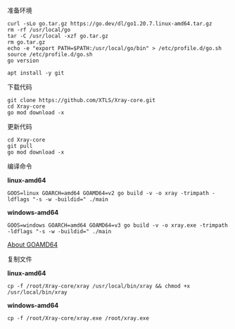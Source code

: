 准备环境

```
curl -sLo go.tar.gz https://go.dev/dl/go1.20.7.linux-amd64.tar.gz
rm -rf /usr/local/go
tar -C /usr/local -xzf go.tar.gz
rm go.tar.gz
echo -e "export PATH=$PATH:/usr/local/go/bin" > /etc/profile.d/go.sh
source /etc/profile.d/go.sh
go version
```

```
apt install -y git
```

下载代码

```
git clone https://github.com/XTLS/Xray-core.git
cd Xray-core
go mod download -x
```

更新代码

```
cd Xray-core
git pull
go mod download -x
```

编译命令

**linux-amd64**

```
GOOS=linux GOARCH=amd64 GOAMD64=v2 go build -v -o xray -trimpath -ldflags "-s -w -buildid=" ./main
```

**windows-amd64**

```
GOOS=windows GOARCH=amd64 GOAMD64=v3 go build -v -o xray.exe -trimpath -ldflags "-s -w -buildid=" ./main
```

[About GOAMD64](https://github.com/golang/go/wiki/MinimumRequirements#amd64)

复制文件

**linux-amd64**

```
cp -f /root/Xray-core/xray /usr/local/bin/xray && chmod +x /usr/local/bin/xray
```

**windows-amd64**

```
cp -f /root/Xray-core/xray.exe /root/xray.exe
```
